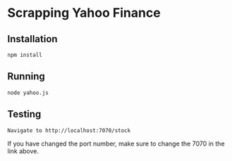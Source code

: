 # Scrapping Yahoo Finance 

## Installation
``
npm install
``

## Running 
```
node yahoo.js
```

## Testing
```
Navigate to http://localhost:7070/stock
```
If you have changed the port number, make sure to change
the 7070 in the link above.
